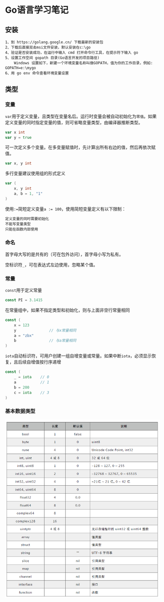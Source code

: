 # Go语言学习笔记

## 安装

    1、到 https://golang.google.cn/ 下载最新的安装包
    2、下载后直接双击msi文件安装，默认安装在c:\go
    4、验证是否安装成功，在运行中输入 cmd 打开命令行工具，在提示符下输入 go
    5、设置工作空间 gopath 目录(Go语言开发的项目路径)
        Windows 设置如下，新建一个环境变量名称叫做GOPATH，值为你的工作目录，例如: GOPATH=e:\mygo
    6、用 go env 命令查看环境变量设置
## 类型

### 变量

`var`用于定义变量，且类型在变量名后。运行时变量会被自动初始化为`零值`。如果定义变量的同时指定变量的值，则可省略变量类型，由编译器推断类型。

```go
var x int
var y = true
```

可一次定义多个变量。在多变量赋值时，先计算出所有右边的值，然后再依次赋值。

```go
var x, y int
```

多行变量建议使用组的形式定义

```go
var (
	x, y int
	a, b = 1, "1"
)
```

使用`:=`简短定义变量`a := 100`，使用简短变量定义有以下限制：

```markdown
定义变量的同时需要初始化
不能写变量类型
只能在函数内部使用
```

### 命名

首字母大写的是共有的（可在包外访问），首字母小写为私有。

空标识符`_`，可在表达式左边使用，忽略某个值。

### 常量

`const`用于定义常量

```go
const PI = 3.1415
```

在常量组中，如果不指定类型和初始化，则与上面非空行常量相同

```go
const (
	x = 123
	y				// 与x常量相同
	a = "zbx"
	b				// 与a常量相同
)
```

`iota`自动标识符，可用户创建一组自增变量或常量。如果中断`iota`，必须显示恢复，且后续自增值按行序递增

```go
const (
	_ = iota	// 0
	a			// 1
	b = 200
	c = iota	// 3
)
```

### 基本数据类型

![基本数据类型](img\go_基本数据类型.png)








